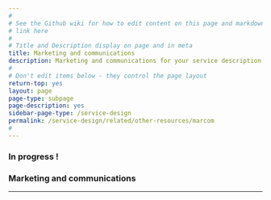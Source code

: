 ```yaml
---
#
# See the Github wiki for how to edit content on this page and markdown styles you can use:
# link here
#
# Title and Description display on page and in meta
title: Marketing and communications
description: Marketing and communications for your service description.
#
# Don't edit items below - they control the page layout
return-top: yes
layout: page
page-type: subpage
page-description: yes
sidebar-page-type: /service-design
permalink: /service-design/related/other-resources/marcom
#
---
```


### In progress !

### Marketing and communications

<!--
OTHER BITS
**Designers and Writers**

* How might VA promote the new service? Are there other VA websites where a callout would make sense?

-->

<hr>
